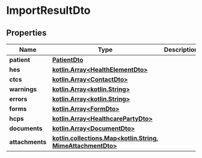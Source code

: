 # ImportResultDto

## Properties
Name | Type | Description | Notes
------------ | ------------- | ------------- | -------------
**patient** | [**PatientDto**](PatientDto.md) |  |  [optional]
**hes** | [**kotlin.Array&lt;HealthElementDto&gt;**](HealthElementDto.md) |  |  [optional]
**ctcs** | [**kotlin.Array&lt;ContactDto&gt;**](ContactDto.md) |  |  [optional]
**warnings** | [**kotlin.Array&lt;kotlin.String&gt;**](.md) |  |  [optional]
**errors** | [**kotlin.Array&lt;kotlin.String&gt;**](.md) |  |  [optional]
**forms** | [**kotlin.Array&lt;FormDto&gt;**](FormDto.md) |  |  [optional]
**hcps** | [**kotlin.Array&lt;HealthcarePartyDto&gt;**](HealthcarePartyDto.md) |  |  [optional]
**documents** | [**kotlin.Array&lt;DocumentDto&gt;**](DocumentDto.md) |  |  [optional]
**attachments** | [**kotlin.collections.Map&lt;kotlin.String, MimeAttachmentDto&gt;**](MimeAttachmentDto.md) |  |  [optional]
